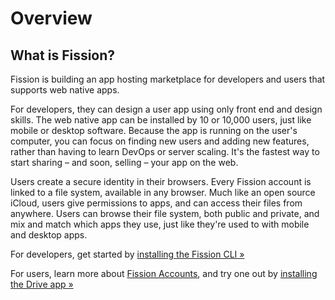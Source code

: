 # Overview

## What is Fission?

Fission is building an app hosting marketplace for developers and users that supports web native apps.

For developers, they can design a user app using only front end and design skills. The web native app can be installed by 10 or 10,000 users, just like mobile or desktop software. Because the app is running on the user's computer, you can focus on finding new users and adding new features, rather than having to learn DevOps or server scaling. It's the fastest way to start sharing – and soon, selling – your app on the web.

Users create a secure identity in their browsers. Every Fission account is linked to a file system, available in any browser. Much like an open source iCloud, users give permissions to apps, and can access their files from anywhere. Users can browse their file system, both public and private, and mix and match which apps they use, just like they're used to with mobile and desktop apps.

For developers, get started by [installing the Fission CLI »](https://guide.fission.codes/developers)

For users, learn more about [Fission Accounts](accounts/), and try one out by [installing the Drive app »](https://guide.fission.codes/drive)

